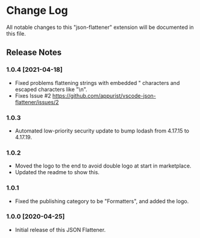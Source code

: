 # Change Log

All notable changes to this "json-flattener" extension will be documented in this file.


## Release Notes

### 1.0.4 [2021-04-18]

- Fixed problems flattening strings with embedded " characters and escaped characters like "\n".
- Fixes Issue #2 https://github.com/appurist/vscode-json-flattener/issues/2 

### 1.0.3

- Automated low-priority security update to bump lodash from 4.17.15 to 4.17.19.

### 1.0.2

- Moved the logo to the end to avoid double logo at start in marketplace.
- Updated the readme to show this.

### 1.0.1

- Fixed the publishing category to be "Formatters", and added the logo.

### 1.0.0 [2020-04-25]

- Initial release of this JSON Flattener.
